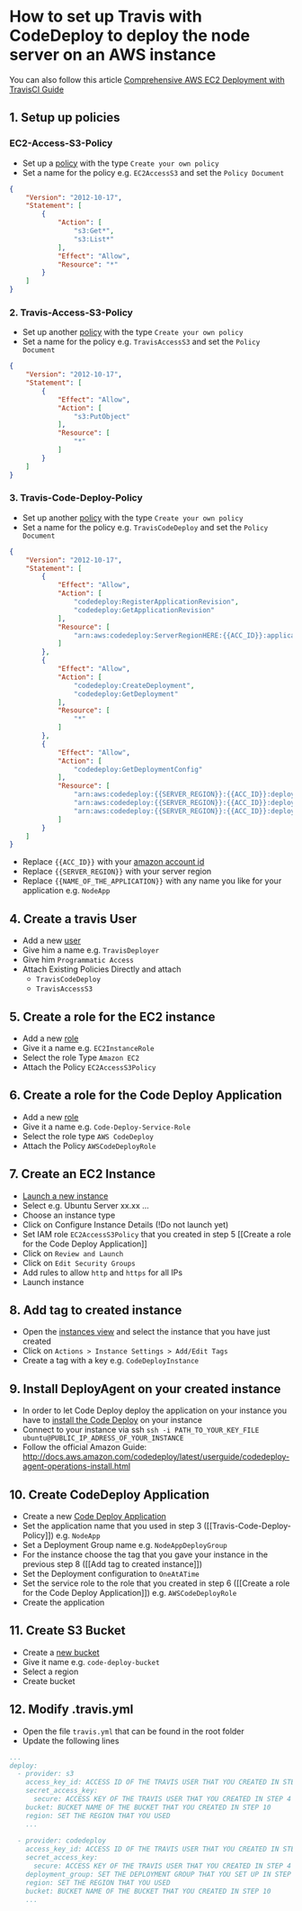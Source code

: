 # How to set up Travis with CodeDeploy to deploy the node server on an AWS instance
You can also follow this article [Comprehensive AWS EC2 Deployment with TravisCI Guide](https://medium.com/@itsdavidthai/comprehensive-aws-ec2-deployment-with-travisci-guide-7cafa9c754fc#.spxn1ttcq)

## 1. Setup up policies
### EC2-Access-S3-Policy
- Set up a [policy](https://console.aws.amazon.com/iam/home?region=eu-central-1#/policies) with the type `Create your own policy`
- Set a name for the policy e.g. `EC2AccessS3` and set the `Policy Document`
```json
{
    "Version": "2012-10-17",
    "Statement": [
        {
            "Action": [
                "s3:Get*",
                "s3:List*"
            ],
            "Effect": "Allow",
            "Resource": "*"
        }
    ]
}
```

### 2. Travis-Access-S3-Policy
- Set up another [policy](https://console.aws.amazon.com/iam/home?region=eu-central-1#/policies) with the type `Create your own policy`
- Set a name for the policy e.g. `TravisAccessS3` and set the `Policy Document`
```json
{
    "Version": "2012-10-17",
    "Statement": [
        {
            "Effect": "Allow",
            "Action": [
                "s3:PutObject"
            ],
            "Resource": [
                "*"
            ]
        }
    ]
}
```

### 3. Travis-Code-Deploy-Policy
- Set up another [policy](https://console.aws.amazon.com/iam/home?region=eu-central-1#/policies) with the type `Create your own policy`
- Set a name for the policy e.g. `TravisCodeDeploy` and set the `Policy Document`
```json
{
    "Version": "2012-10-17",
    "Statement": [
        {
            "Effect": "Allow",
            "Action": [
                "codedeploy:RegisterApplicationRevision",
                "codedeploy:GetApplicationRevision"
            ],
            "Resource": [
                "arn:aws:codedeploy:ServerRegionHERE:{{ACC_ID}}:application:{{NAME_OF_THE_APPLICATION}}"
            ]
        },
        {
            "Effect": "Allow",
            "Action": [
                "codedeploy:CreateDeployment",
                "codedeploy:GetDeployment"
            ],
            "Resource": [
                "*"
            ]
        },
        {
            "Effect": "Allow",
            "Action": [
                "codedeploy:GetDeploymentConfig"
            ],
            "Resource": [
                "arn:aws:codedeploy:{{SERVER_REGION}}:{{ACC_ID}}:deploymentconfig:CodeDeployDefault.OneAtATime",
                "arn:aws:codedeploy:{{SERVER_REGION}}:{{ACC_ID}}:deploymentconfig:CodeDeployDefault.HalfAtATime",
                "arn:aws:codedeploy:{{SERVER_REGION}}:{{ACC_ID}}:deploymentconfig:CodeDeployDefault.AllAtOnce"
            ]
        }
    ]
}
```

- Replace `{{ACC_ID}}` with your [amazon account id](http://docs.aws.amazon.com/IAM/latest/UserGuide/console_account-alias.html)
- Replace `{{SERVER_REGION}}` with your server region
- Replace `{{NAME_OF_THE_APPLICATION}}` with any name you like for your application e.g. `NodeApp`

## 4. Create a travis User
- Add a new [user](https://console.aws.amazon.com/iam/home?region=eu-central-1#/users)
- Give him a name e.g. `TravisDeployer`
- Give him `Programmatic Access`
- Attach Existing Policies Directly and attach
  - `TravisCodeDeploy`
  - `TravisAccessS3`
  
## 5. Create a role for the EC2 instance
- Add a new [role](https://console.aws.amazon.com/iam/home?region=eu-central-1#/roles)
- Give it a name e.g. `EC2InstanceRole`
- Select the role Type `Amazon EC2`
- Attach the Policy `EC2AccessS3Policy`

## 6. Create a role for the Code Deploy Application
- Add a new [role](https://console.aws.amazon.com/iam/home?region=eu-central-1#/roles)
- Give it a name e.g. `Code-Deploy-Service-Role`
- Select the role type `AWS CodeDeploy`
- Attach the Policy `AWSCodeDeployRole`

## 7. Create an EC2 Instance
- [Launch a new instance](https://eu-central-1.console.aws.amazon.com/ec2/v2/home?region=eu-central-1#LaunchInstanceWizard:)
- Select e.g. Ubuntu Server xx.xx ...
- Choose an instance type
- Click on Configure Instance Details (!Do not launch yet)
- Set IAM role `EC2AccessS3Policy` that you created in step 5 [[Create a role for the Code Deploy Application]]
- Click on `Review and Launch`
- Click on `Edit Security Groups`
- Add rules to allow `http` and `https` for all IPs
- Launch instance

## 8. Add tag to created instance
- Open the [instances view](https://eu-central-1.console.aws.amazon.com/ec2/v2/home?region=eu-central-1#Instances:sort=instanceId)
  and select the instance that you have just created
- Click on `Actions > Instance Settings > Add/Edit Tags`
- Create a tag with a key e.g. `CodeDeployInstance`

## 9. Install DeployAgent on your created instance
- In order to let Code Deploy deploy the application on your instance you have to 
[install the Code Deploy](http://docs.aws.amazon.com/codedeploy/latest/userguide/codedeploy-agent-operations-install.html) on your instance
- Connect to your instance via ssh `ssh -i PATH_TO_YOUR_KEY_FILE ubuntu@PUBLIC_IP_ADRESS_OF_YOUR_INSTANCE`
- Follow the official Amazon Guide: http://docs.aws.amazon.com/codedeploy/latest/userguide/codedeploy-agent-operations-install.html

## 10. Create CodeDeploy Application 
- Create a new [Code Deploy Application](https://eu-central-1.console.aws.amazon.com/codedeploy/home?region=eu-central-1#/applications/new)
- Set the application name that you used in step 3 ([[Travis-Code-Deploy-Policy]]) e.g. `NodeApp`
- Set a Deployment Group name e.g. `NodeAppDeployGroup`
- For the instance choose the tag that you gave your instance in the previous step 8 ([[Add tag to created instance]])
- Set the Deployment configuration to `OneAtATime`
- Set the service role to the role that you created in step 6 ([[Create a role for the Code Deploy Application]]) e.g. `AWSCodeDeployRole`
- Create the application

## 11. Create S3 Bucket
- Create a [new bucket](https://console.aws.amazon.com/s3/home?region=eu-central-1)
- Give it name e.g. `code-deploy-bucket`
- Select a region
- Create bucket

## 12. Modify .travis.yml
- Open the file `travis.yml` that can be found in the root folder
- Update the following lines

```yml
...
deploy:
  - provider: s3
    access_key_id: ACCESS ID OF THE TRAVIS USER THAT YOU CREATED IN STEP 4
    secret_access_key:
      secure: ACCESS KEY OF THE TRAVIS USER THAT YOU CREATED IN STEP 4 MAKE SURE TO ENCRYPT IT WITH TRAVIS (travis encrypt)
    bucket: BUCKET NAME OF THE BUCKET THAT YOU CREATED IN STEP 10
    region: SET THE REGION THAT YOU USED
    ...
    
  - provider: codedeploy
    access_key_id: ACCESS ID OF THE TRAVIS USER THAT YOU CREATED IN STEP 4
    secret_access_key: 
      secure: ACCESS KEY OF THE TRAVIS USER THAT YOU CREATED IN STEP 4 MAKE SURE TO ENCRYPT IT WITH TRAVIS (travis encrypt)
    deployment_group: SET THE DEPLOYMENT GROUP THAT YOU SET UP IN STEP 9
    region: SET THE REGION THAT YOU USED
    bucket: BUCKET NAME OF THE BUCKET THAT YOU CREATED IN STEP 10
    ...
```

 

